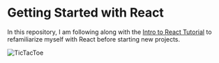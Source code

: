 # Getting Started with React

In this repository, I am following along with the [Intro to React Tutorial](https://reactjs.org/tutorial/tutorial.html) to refamiliarize myself with React before starting new projects.


![TicTacToe](https://user-images.githubusercontent.com/33661898/158038537-d44aa816-c5f0-46be-8a87-f06334aaa68a.PNG)
